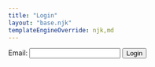```yaml
---
title: "Login"
layout: "base.njk"
templateEngineOverride: njk,md
---
```


<!-- 0. HTML -->
<form id="form">
    <label>Email: <input id="input" type="email" /></label>
    <button type="submit">Login</button>
</form>
<div id="result">

<!-- 1. Use loginWithMagicLink to authenticate user -->
<script>
const form = document.querySelector("#form")
const input = document.querySelector("#input")
const result = document.querySelector("#result")
form.onsubmit = async (e) => {
    e.preventDefault()
    const email = input.value
    const didToken = await magic.auth.loginWithMagicLink({email})
    result.innerText = didToken
    if (didToken) {
        window.location.replace("http://localhost:8080/profile");
    }
}
</script>
